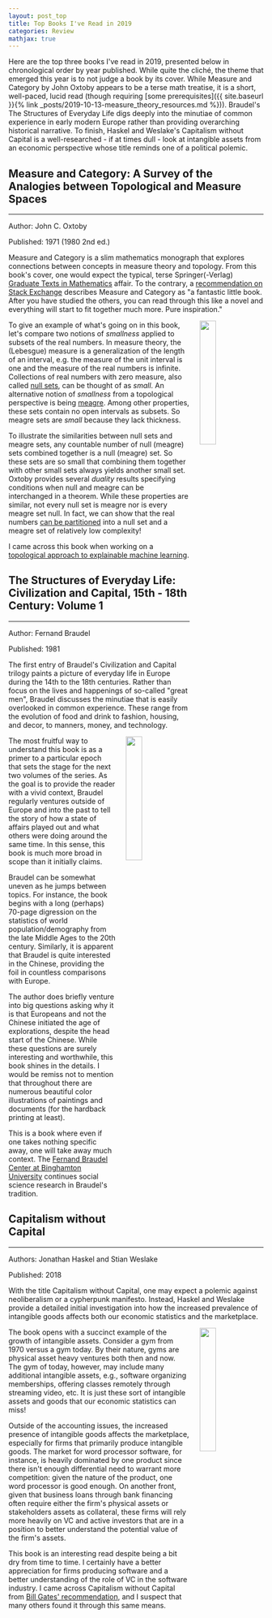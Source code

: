 ```yaml
---
layout: post_top
title: Top Books I've Read in 2019
categories: Review
mathjax: true
---
```


Here are the top three books I've read in 2019, presented below in chronological order by year published. While quite the cliché, the theme that emerged this year is to not judge a book by its cover. While Measure and Category by John Oxtoby appears to be a terse math treatise, it is a short, well-paced, lucid read (though requiring [some prerequisites]({{ site.baseurl }}{% link _posts/2019-10-13-measure_theory_resources.md %})). Braudel's The Structures of Everyday Life digs deeply into the minutiae of common experience in early modern Europe rather than providing overarching historical narrative. To finish, Haskel and Weslake's Capitalism without Capital is a well-researched - if at times dull - look at intangible assets from an economic perspective whose title reminds one of a political polemic.

## Measure and Category: A Survey of the Analogies between Topological and Measure Spaces
______

Author: John C. Oxtoby

Published: 1971 (1980 2nd ed.)

Measure and Category is a slim mathematics monograph that explores connections between concepts in measure theory and topology. From this book's cover, one would expect the typical, terse Springer(-Verlag) [Graduate Texts in Mathematics](https://www.springer.com/series/136) affair. To the contrary, a [recommendation on Stack Exchange](https://mathoverflow.net/questions/11591/suggestions-for-a-good-measure-theory-book) describes Measure and Category as "a fantastic little book. After you have studied the others, you can read through this like a novel and everything will start to fit together much more. Pure inspiration."

<img style="float: right; display: inline-block; margin: 0px 0px 0px 20px" width="25%" height="25%" src="https://images.springer.com/sgw/books/medium/9780387905082.jpg">

To give an example of what's going on in this book, let's compare two notions of _smallness_ applied to subsets of the real numbers. In measure theory, the (Lebesgue) measure is a generalization of the length of an interval, e.g. the measure of the unit interval is one and the measure of the real numbers is infinite. Collections of real numbers with zero measure, also called [null sets](https://en.wikipedia.org/wiki/Null_set), can be thought of as _small_. An alternative notion of _smallness_ from a topological perspective is being [meagre](https://en.wikipedia.org/wiki/Meagre_set). Among other properties, these sets contain no open intervals as subsets. So meagre sets are _small_ because they lack thickness.

To illustrate the similarities between null sets and meagre sets, any countable number of null (meagre) sets combined together is a null (meagre) set. So these sets are so small that combining them together with other small sets always yields another small set. Oxtoby provides several _duality_ results specifying conditions when null and meagre can be interchanged in a theorem. While these properties are similar, not every null set is meagre nor is every meagre set null. In fact, we can show that the real numbers [can be partitioned](https://mathoverflow.net/questions/43478/is-there-a-measure-zero-set-which-isnt-meagre) into a null set and a meagre set of relatively low complexity!

I came across this book when working on a [topological approach to explainable machine learning](https://arxiv.org/abs/1910.08595).

## The Structures of Everyday Life: Civilization and Capital, 15th - 18th Century: Volume 1
______

Author: Fernand Braudel

Published: 1981

The first entry of Braudel's Civilization and Capital trilogy paints a picture of everyday life in Europe during the 14th to the 18th centuries. Rather than focus on the lives and happenings of so-called "great men", Braudel discusses the minutiae that is easily overlooked in common experience. These range from the evolution of food and drink to fashion, housing, and decor, to manners, money, and technology.

<img style="float: right; display: inline-block; margin: 0px 0px 0px 20px" width="25%" height="25%" src="https://images.ucpress.edu/covers/300/9780520081147.jpg">

The most fruitful way to understand this book is as a primer to a particular epoch that sets the stage for the next two volumes of the series. As the goal is to provide the reader with a vivid context, Braudel regularly ventures outside of Europe and into the past to tell the story of how a state of affairs played out and what others were doing around the same time. In this sense, this book is much more broad in scope than it initially claims.

Braudel can be somewhat uneven as he jumps between topics. For instance, the book begins with a long (perhaps) 70-page digression on the statistics of world population/demography from the late Middle Ages to the 20th century. Similarly, it is apparent that Braudel is quite interested in the Chinese, providing the foil in countless comparisons with Europe.

The author does briefly venture into big questions asking why it is that Europeans and not the Chinese initiated the age of explorations, despite the head start of the Chinese. While these questions are surely interesting and worthwhile, this book shines in the details. I would be remiss not to mention that throughout there are numerous beautiful color illustrations of paintings and documents (for the hardback printing at least).

This is a book where even if one takes nothing specific away, one will take away much context. The [Fernand Braudel Center at Binghamton University](https://www.binghamton.edu/fbc/) continues social science research in Braudel's tradition.


## Capitalism without Capital
______

Authors: Jonathan Haskel and Stian Weslake

Published: 2018

With the title Capitalism without Capital, one may expect a polemic against neoliberalism or a cypherpunk manifesto. Instead, Haskel and Weslake provide a detailed initial investigation into how the increased prevalence of intangible goods affects both our economic statistics and the marketplace.

<img style="float: right; display: inline-block; margin: 0px 0px 0px 20px" width="25%" height="25%" src="https://pup-assets.imgix.net/onix/images/9780691175034.jpg?w=640">

The book opens with a succinct example of the growth of intangible assets. Consider a gym from 1970 versus a gym today. By their nature, gyms are physical asset heavy ventures both then and now. The gym of today, however, may include many additional intangible assets, e.g., software organizing memberships, offering classes remotely through streaming video, etc. It is just these sort of intangible assets and goods that our economic statistics can miss!

Outside of the accounting issues, the increased presence of intangible goods affects the marketplace, especially for firms that primarily produce intangible goods. The market for word processor software, for instance, is heavily dominated by one product since there isn't enough differential need to warrant more competition: given the nature of the product, one word processor is good enough. On another front, given that business loans through bank financing often require either the firm's physical assets or stakeholders assets as collateral, these firms will rely more heavily on VC and active investors that are in a position to better understand the potential value of the firm's assets.

This book is an interesting read despite being a bit dry from time to time. I certainly have a better appreciation for firms producing software and a better understanding of the role of VC in the software industry. I came across Capitalism without Capital from [Bill Gates' recommendation](https://www.gatesnotes.com/Books/Capitalism-Without-Capital), and I suspect that many others found it through this same means.
